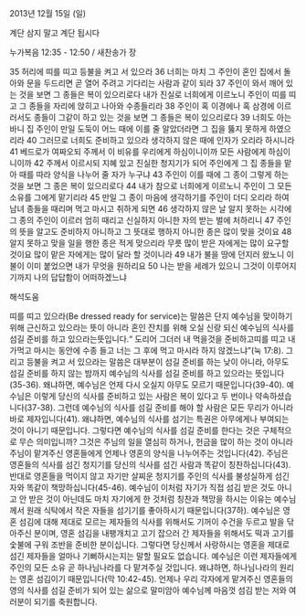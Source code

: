 2013년 12월 15일 (일)

계단 삼지 말고 계단 됩시다



누가복음 12:35 - 12:50 / 새찬송가  장


35 허리에 띠를 띠고 등불을 켜고 서 있으라
36 너희는 마치 그 주인이 혼인 집에서 돌아와 문을 두드리면 곧 열어 주려고 기다리는 사람과 같이 되라
37 주인이 와서 깨어 있는 것을 보면 그 종들은 복이 있으리로다 내가 진실로 너희에게 이르노니 주인이 띠를 띠고 그 종들을 자리에 앉히고 나아와 수종들리라
38 주인이 혹 이경에나 혹 삼경에 이르러서도 종들이 그같이 하고 있는 것을 보면 그 종들은 복이 있으리로다
39 너희도 아는 바니 집 주인이 만일 도둑이 어느 때에 이를 줄 알았더라면 그 집을 뚫지 못하게 하였으리라
40 그러므로 너희도 준비하고 있으라 생각하지 않은 때에 인자가 오리라 하시니라
41 베드로가 여짜오되 주께서 이 비유를 우리에게 하심이니이까 모든 사람에게 하심이니이까
42 주께서 이르시되 지혜 있고 진실한 청지기가 되어 주인에게 그 집 종들을 맡아 때를 따라 양식을 나누어 줄 자가 누구냐
43 주인이 이를 때에 그 종이 그렇게 하는 것을 보면 그 종은 복이 있으리로다
44 내가 참으로 너희에게 이르노니 주인이 그 모든 소유를 그에게 맡기리라
45 만일 그 종이 마음에 생각하기를 주인이 더디 오리라 하여 남녀 종들을 때리며 먹고 마시고 취하게 되면
46 생각하지 않은 날 알지 못하는 시각에 그 종의 주인이 이르러 엄히 때리고 신실하지 아니한 자의 받는 벌에 처하리니
47 주인의 뜻을 알고도 준비하지 아니하고 그 뜻대로 행하지 아니한 종은 많이 맞을 것이요
48 알지 못하고 맞을 일을 행한 종은 적게 맞으리라 무릇 많이 받은 자에게는 많이 요구할 것이요 많이 맡은 자에게는 많이 달라 할 것이니라
49 내가 불을 땅에 던지러 왔노니 이 불이 이미 붙었으면 내가 무엇을 원하리요 50 나는 받을 세례가 있으니 그것이 이루어지기까지 나의 답답함이 어떠하겠느냐

해석도움





띠를 띠고 있으라(Be dressed ready for service)는 말씀은 단지 예수님을 맞이하기 위해 근신하고 있으라는 뜻이 아니라 혼인 잔치를 위해 오실 신랑 되신 예수님의 식사를 섬길 준비를 하고 있으라는뜻입니다.“ 도리어 그더러 내 먹을것을 준비하고띠를 띠고 내가먹고 마시는 동안에 수종 들고 너는 그 후에 먹고 마시라 하지 않겠느냐”(눅 17:8).
그리고 등불을 켜고 서 있으라는 말씀은 대부분이 섬길 준비를 하는 낮이 아니라, 아무도 섬길 준비를 하지 않는 밤까지 예수님의 식사를 섬길 준비를 하고 있으라는 뜻입니다(35-36). 왜냐하면, 예수님은 언제 다시 오실지 아무도 모르기 때문입니다(39-40).
예수님은 이렇게 당신의 식사를 준비하고 있는 사람은 복이 있다고 두 번이나 약속하셨습니다(37-38). 그런데 예수님의 식사를 섬길 준비를 해야 할 사람은 모든 무리가 아니라 바로 제자입니다(41). 왜냐하면, 예수님의 식사를 섬기는 특권은 아무에게나 부여되는 것이 아니기 때문입니다. 그렇다면 예수님의 식사를 섬길 준비를 한다는 것은 구체적으로 무슨 의미입니까? 그것은 주님의 일을 열심히 하거나, 헌금을 많이 하는 것이 아니라 주님이 맡겨주신 영혼들에게 언제나 영혼의 양식을 나누어주는 것입니다(42).
주님은 영혼들의 식사를 섬긴 청지기를 당신의 식사를 섬긴 사람과 똑같이 칭찬하십니다(43). 반대로 영혼들을 먹이지 않고 자기만 살찌운 청지기를 주인의 식사를 불성실하게 섬긴 자와 똑같이 책망하십니다(45-46). 예수님이 이처럼 자기가 직접 섬김 받은 것도 아니고 안 받은 것이 아닌데도 마치 자기에게 한 것처럼 칭찬과 책망을 하시는 이유는 예수님께서 원래 식탁에서 작은 자들을 섬기기를 좋아하시기 때문입니다(37하). 예수님은 영혼 섬김에 대해 제대로 모르는 제자들의 식사를 위해서도 기꺼이 수건을 두르고 발을 닦아주신 분이며, 영혼 섬김을 내팽개치고 고기 잡으러 간 제자들을 위해서도 떡과 고기를 숯불에 구워 조반을 준비한 분이십니다. 그렇다면 당신께서 사랑하시는 영혼을 제대로 섬긴 제자들을 얼마나 기뻐하시는지는 말할 필요도 없습니다. 예수님은 이런 제자들에게 주인의 모든 소유 곧 하나님나라를 다 맡겨주실 것입니다. 왜냐하면, 하나님나라의 원리는 영혼 섬김이기 때문입니다(막 10:42-45).
언제나 우리 각자에게 맡겨주신 영혼들의 영의 식사를 섬길 준비가 되어 있는 삶으로 말미암아 예수님께 마음껏 섬김 받는 저와 여러분이 되기를 축원합니다.